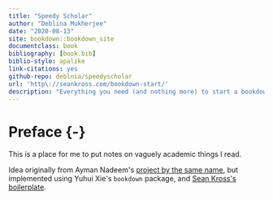 ```yaml
--- 
title: "Speedy Scholar"
author: "Deblina Mukherjee"
date: "2020-08-13"
site: bookdown::bookdown_site
documentclass: book
bibliography: [book.bib]
biblio-style: apalike
link-citations: yes
github-repo: deblnia/speedyscholar
url: 'http\://seankross.com/bookdown-start/'
description: "Everything you need (and nothing more) to start a bookdown book."
---
```


# Preface {-}

This is a place for me to put notes on vaguely academic things I read.

Idea originally from Ayman Nadeem's [project by the same name](https://github.com/aymannadeem/speedyscholar), but implemented using Yuhui Xie's `bookdown` package, and [Sean Kross's boilerplate](http://seankross.com/bookdown-start/).
